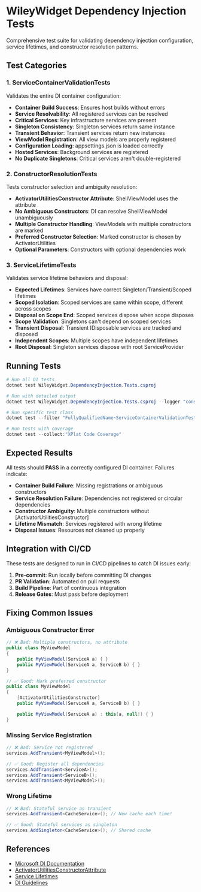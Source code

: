# WileyWidget Dependency Injection Tests

Comprehensive test suite for validating dependency injection configuration, service lifetimes, and constructor resolution patterns.

## Test Categories

### 1. ServiceContainerValidationTests

Validates the entire DI container configuration:

- **Container Build Success**: Ensures host builds without errors
- **Service Resolvability**: All registered services can be resolved
- **Critical Services**: Key infrastructure services are present
- **Singleton Consistency**: Singleton services return same instance
- **Transient Behavior**: Transient services return new instances
- **ViewModel Registration**: All view models are properly registered
- **Configuration Loading**: appsettings.json is loaded correctly
- **Hosted Services**: Background services are registered
- **No Duplicate Singletons**: Critical services aren't double-registered

### 2. ConstructorResolutionTests

Tests constructor selection and ambiguity resolution:

- **ActivatorUtilitiesConstructor Attribute**: ShellViewModel uses the attribute
- **No Ambiguous Constructors**: DI can resolve ShellViewModel unambiguously
- **Multiple Constructor Handling**: ViewModels with multiple constructors are marked
- **Preferred Constructor Selection**: Marked constructor is chosen by ActivatorUtilities
- **Optional Parameters**: Constructors with optional dependencies work

### 3. ServiceLifetimeTests

Validates service lifetime behaviors and disposal:

- **Expected Lifetimes**: Services have correct Singleton/Transient/Scoped lifetimes
- **Scoped Isolation**: Scoped services are same within scope, different across scopes
- **Disposal on Scope End**: Scoped services dispose when scope disposes
- **Scope Validation**: Singletons can't depend on scoped services
- **Transient Disposal**: Transient IDisposable services are tracked and disposed
- **Independent Scopes**: Multiple scopes have independent lifetimes
- **Root Disposal**: Singleton services dispose with root ServiceProvider

## Running Tests

```powershell
# Run all DI tests
dotnet test WileyWidget.DependencyInjection.Tests.csproj

# Run with detailed output
dotnet test WileyWidget.DependencyInjection.Tests.csproj --logger "console;verbosity=detailed"

# Run specific test class
dotnet test --filter "FullyQualifiedName~ServiceContainerValidationTests"

# Run tests with coverage
dotnet test --collect:"XPlat Code Coverage"
```

## Expected Results

All tests should **PASS** in a correctly configured DI container. Failures indicate:

- **Container Build Failure**: Missing registrations or ambiguous constructors
- **Service Resolution Failure**: Dependencies not registered or circular dependencies
- **Constructor Ambiguity**: Multiple constructors without [ActivatorUtilitiesConstructor]
- **Lifetime Mismatch**: Services registered with wrong lifetime
- **Disposal Issues**: Resources not cleaned up properly

## Integration with CI/CD

These tests are designed to run in CI/CD pipelines to catch DI issues early:

1. **Pre-commit**: Run locally before committing DI changes
2. **PR Validation**: Automated on pull requests
3. **Build Pipeline**: Part of continuous integration
4. **Release Gates**: Must pass before deployment

## Fixing Common Issues

### Ambiguous Constructor Error

```csharp
// ❌ Bad: Multiple constructors, no attribute
public class MyViewModel
{
    public MyViewModel(ServiceA a) { }
    public MyViewModel(ServiceA a, ServiceB b) { }
}

// ✅ Good: Mark preferred constructor
public class MyViewModel
{
    [ActivatorUtilitiesConstructor]
    public MyViewModel(ServiceA a, ServiceB b) { }

    public MyViewModel(ServiceA a) : this(a, null!) { }
}
```

### Missing Service Registration

```csharp
// ❌ Bad: Service not registered
services.AddTransient<MyViewModel>();

// ✅ Good: Register all dependencies
services.AddTransient<ServiceA>();
services.AddTransient<ServiceB>();
services.AddTransient<MyViewModel>();
```

### Wrong Lifetime

```csharp
// ❌ Bad: Stateful service as transient
services.AddTransient<CacheService>(); // New cache each time!

// ✅ Good: Stateful services as singleton
services.AddSingleton<CacheService>(); // Shared cache
```

## References

- [Microsoft DI Documentation](https://learn.microsoft.com/en-us/dotnet/core/extensions/dependency-injection)
- [ActivatorUtilitiesConstructorAttribute](https://learn.microsoft.com/en-us/dotnet/api/microsoft.extensions.dependencyinjection.activatorutilitiesconstructorattribute)
- [Service Lifetimes](https://learn.microsoft.com/en-us/dotnet/core/extensions/dependency-injection#service-lifetimes)
- [DI Guidelines](https://learn.microsoft.com/en-us/dotnet/core/extensions/dependency-injection-guidelines)
